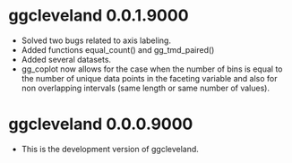 # ggcleveland 0.0.1.9000

* Solved two bugs related to axis labeling.
* Added functions equal_count() and gg_tmd_paired()
* Added several datasets.
* gg_coplot now allows for the case when the number of bins is equal to the number of unique data points in the faceting variable and also for non overlapping intervals (same length or same number of values).

# ggcleveland 0.0.0.9000

* This is the development version of ggcleveland.
